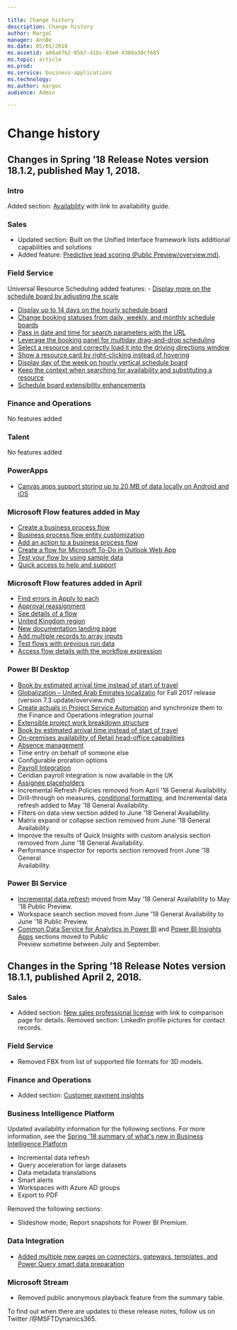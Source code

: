 ```yaml
---

title: Change history
description: Change history
author: MargoC
manager: AnnBe
ms.date: 05/01/2018
ms.assetid: a08a8762-85b7-41bc-83e0-4380a38cf685
ms.topic: article
ms.prod: 
ms.service: business-applications
ms.technology: 
ms.author: margoc
audience: Admin

---
```

#  Change history


## Changes in Spring ’18 Release Notes version 18.1.2, published May 1, 2018.

				
### Intro                          

Added section: [Availability](../availability.md) with link to availability guide. 

### Sales
- Updated section: Built on the Unified Interface framework lists additional capabilities and solutions 
- Added feature: [Predictive lead scoring (Public Preview/overview.md)](dynamics365-sales/overview.md). 

### Field Service
Universal Resource Scheduling added features:                                                                                           - [Display more on the schedule board by adjusting the scale](dynamics365-field-service/overview.md)                                  
- [Display up to 14 days on the hourly schedule board](dynamics365-field-service/overview.md)
- [Change booking statuses from daily, weekly, and monthly schedule boards](dynamics365-field-service/overview.md)
- [Pass in date and time for search parameters with the URL](dynamics365-field-service/overview.md)
- [Leverage the booking panel for multiday drag-and-drop scheduling](dynamics365-field-service/overview.md)
- [Select a resource and correctly load it into the driving directions window](dynamics365-field-service/overview.md)
- [Show a resource card by right-clicking instead of hovering](dynamics365-field-service/overview.md)
- [Display day of the week on hourly vertical schedule board](dynamics365-field-service/overview.md)
- [Keep the context when searching for availability and substituting a resource](dynamics365-field-service/overview.md)
- [Schedule board extensibility enhancements](dynamics365-field-service/overview.md)

### Finance and Operations
No features added

### Talent
No features added

### PowerApps
- [Canvas apps support storing up to 20 MB of data locally on Android and iOS](powerapps/overview.md)

### Microsoft Flow features added in May
- [Create a business process flow](microsoft-flow/overview.md)
- [Business process flow entity customization](microsoft-flow/overview.md)
- [Add an action to a business process flow](microsoft-flow/overview.md)
- [Create a flow for Microsoft To-Do in Outlook Web App](microsoft-flow/overview.md)
- [Test your flow by using sample data](microsoft-flow/overview.md)
- [Quick access to help and support](microsoft-flow/overview.md)

### Microsoft Flow features added in April
- [Find errors in Apply to each](microsoft-flow/overview.md)
- [Approval reassignment](microsoft-flow/overview.md)
- [See details of a flow](microsoft-flow/overview.md)
- [United Kingdom region](microsoft-flow/overview.md)
- [New documentation landing page](microsoft-flow/overview.md)
- [Add multiple records to array inputs](microsoft-flow/overview.md)
- [Test flows with previous run data](microsoft-flow/overview.md)
- [Access flow details with the workflow expression](microsoft-flow/overview.md)

### Power BI Desktop
- [Book by estimated arrival time instead of start of travel](power-bi/overview.md)
- [Globalization – United Arab Emirates localizatio](dynamics365-finance-operations/index.md) for Fall 2017 release (version 7.3 update/overview.md)
-   [Create actuals in Project Service Automation](dynamics365-finance-operations/index.md) and synchronize them to the	Finance and Operations integration journal
-   [Extensible project work breakdown structure](dynamics365-finance-operations/index.md)	
-   [Book by estimated arrival time instead of start of  travel](power-bi/overview.md)				
-   [On-premises availability of Retail head-office capabilities](dynamics365-finance-operations/on-premises-deployment-updates.md)
-   [Absence management](dynamics365-talent/overview.md)
-   Time entry on behalf of someone else		
-   Configurable proration options	
-   [Payroll Integration](dynamics365-talent/payroll-integration-payroll-data-package.md)				
-   Ceridian payroll integration is now available in the UK
-   [Assignee placeholders](/dynamics365-talent/onboard/assignee-placeholders.md)							
-   Incremental Refresh Policies removed from April '18 General Availability.							
-   Drill-through on measures, [conditional formatting](power-bi/overview.md), and Incremental data refresh added to May ’18 General Availability.
-   Filters on data view section added to June '18 General Availability.						
-   Matrix expand or collapse section removed from June '18 General Availability.
-   Improve the results of Quick Insights with custom analysis section removed from June '18 General Availability.
-   Performance inspector for reports section removed from June '18 General				
    Availability.

### Power BI Service				
				
-   [Incremental data refresh](power-bi/overview.md) moved from May '18 General Availability to May '18 Public Preview.	
-   Workspace search section moved from June '18 General Availability to June '18 Public Preview.
-   [Common Data Service for Analytics in Power BI](common-data-service-analytics/index.md) and	
    [Power BI Insights Apps](power-bi/insights-apps/insights-apps.md) sections moved to Public				
    Preview sometime between July and September.				
				
## Changes in the Spring ’18 Release Notes version 18.1.1, published April 2, 2018.				
				
### Sales
- Added section: [New sales professional license](dynamics365-sales/overview.md) with link to comparison page for details. Removed section: LinkedIn profile pictures for contact records.

### Field Service
- Removed FBX from list of supported file formats for 3D models.

### Finance and Operations
- Added section: [Customer payment insights](dynamics365-finance-operations/index.md)                                                    
### Business Intelligence Platform
Updated availability information for the following sections. For more information, see the [Spring '18 summary of what's new in Business Intelligence Platform](release-overview.md) 

- Incremental data refresh
- Query acceleration for large datasets
- Data metadata translations
- Smart alerts
- Workspaces with Azure AD groups
- Export to PDF  

Removed the following sections: 
- Slideshow mode; Report snapshots for Power BI Premium. 

### Data Integration
- [Added multiple new pages on connectors, gateways, templates, and Power Query smart data preparation](data-integration/overview.md)

### Microsoft Stream
- Removed public anonymous playback feature from the summary table.

To find out when there are updates to these release notes, follow us on Twitter	/@MSFTDynamics365.				
				
